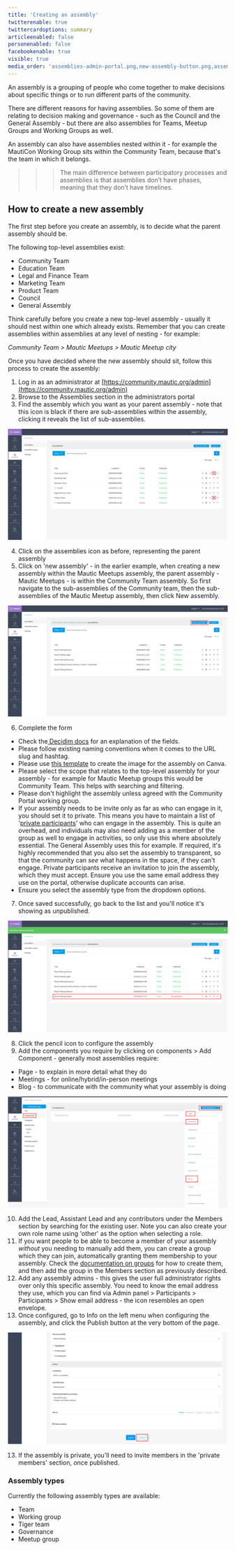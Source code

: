 ```yaml
---
title: 'Creating an assembly'
twitterenable: true
twittercardoptions: summary
articleenabled: false
personenabled: false
facebookenable: true
visible: true
media_order: 'assemblies-admin-portal.png,new-assembly-button.png,assembly-unpublished.png,assembly-components.png,assembly-publish.png'
---
```


An assembly is a grouping of people who come together to make decisions about specific things or to run different parts of the community.

There are different reasons for having assemblies. So some of them are relating to decision making and governance - such as the Council and the General Assembly - but there are also assemblies for Teams, Meetup Groups and Working Groups as well.

An assembly can also have assemblies nested within it - for example the MautiCon Working Group sits within the Community Team, because that's the team in which it belongs. 

>>> The main difference between participatory processes and assemblies is that assemblies don’t have phases, meaning that they don’t have timelines.

## How to create a new assembly

The first step before you create an assembly, is to decide what the parent assembly should be.

The following top-level assemblies exist:

* Community Team
* Education Team
* Legal and Finance Team
* Marketing Team
* Product Team
* Council
* General Assembly

Think carefully before you create a new top-level assembly - usually it should nest within one which already exists. Remember that you can create assemblies within assemblies at any level of nesting - for example:

_Community Team > Mautic Meetups > Mautic Meetup city_

Once you have decided where the new assembly should sit, follow this process to create the assembly:

1. Log in as an administrator at [https://community.mautic.org/admin](https://community.mautic.org/admin)
2. Browse to the Assemblies section in the administrators portal
3. Find the assembly which you want as your parent assembly - note that this icon is black if there are sub-assemblies within the assembly, clicking it reveals the list of sub-assemblies.

![assemblies-admin-portal](assemblies-admin-portal.png "assemblies-admin-portal")

4. Click on the assemblies icon as before, representing the parent assembly
5. Click on 'new assembly' - in the earlier example, when creating a new assembly within the Mautic Meetups assembly, the parent assembly - Mautic Meetups - is within the Community Team assembly. So first navigate to the sub-assemblies of the Community team, then the sub-assemblies of the Mautic Meetup assembly, then click New assembly.

![new-assembly-button](new-assembly-button.png "new-assembly-button")

6. Complete the form
  * Check the[ Decidim docs](https://docs.decidim.org/en/develop/admin/spaces/assemblies#_new_assembly_form) for an explanation of the fields.  
  * Please follow existing naming conventions when it comes to the URL slug and hashtag.
  * Please use [this template](https://www.canva.com/design/DAFvp3RX9E4/t7lTTciFvSBcdA_94XbTiQ/view) to create the image for the assembly on Canva.
  * Please select the scope that relates to the top-level assembly for your assembly - for example for Mautic Meetup groups this would be Community Team. This helps with searching and filtering.
  * Please don't highlight the assembly unless agreed with the Community Portal working group.
  * If your assembly needs to be invite only as far as who can engage in it, you should set it to private. This means you have to maintain a list of '[private participants](https://docs.decidim.org/en/develop/admin/spaces/assemblies/private_participants)' who can engage in the assembly. This is quite an overhead, and individuals may also need adding as a member of the group as well to engage in activities, so only use this where absolutely essential. The General Assembly uses this for example. If required, it's highly recommended that you also set the assembly to transparent, so that the community can _see_ what happens in the space, if they can't engage. Private participants receive an invitation to join the assembly, which they must accept. Ensure you use the same email address they use on the portal, otherwise duplicate accounts can arise.
  * Ensure you select the assembly type from the dropdown options.

7. Once saved successfully, go back to the list and you'll notice it's showing as unpublished.

![assembly-unpublished](assembly-unpublished.png "assembly-unpublished")

8. Click the pencil icon to configure the assembly
9. Add the components you require by clicking on components > Add Component - generally most assemblies require:
  * Page - to explain in more detail what they do
  * Meetings - for online/hybrid/in-person meetings
  * Blog - to communicate with the community what your assembly is doing

![assembly-components](assembly-components.png "assembly-components")

10. Add the Lead, Assistant Lead and any contributors under the Members section by searching for the existing user. Note you can also create your own role name using 'other' as the option when selecting a role.
11. If you want people to be able to become a member of your assembly _without_ you needing to manually add them, you can create a group which they can join, automatically granting them membership to your assembly. Check the [documentation on groups](https://contribute.mautic.org/community-portal/groups) for how to create them, and then add the group in the Members section as previously described.
12. Add any assembly admins - this gives the user full administrator rights over only this specific assembly. You need to know the email address they use, which you can find via Admin panel > Participants > Participants > Show email address - the icon resembles an open envelope.
13. Once configured, go to Info on the left menu when configuring the assembly, and click the Publish button at the very bottom of the page.

![assembly-publish](assembly-publish.png "assembly-publish")

13. If the assembly is private, you'll need to invite members in the 'private members' section, once published.

### Assembly types

Currently the following assembly types are available:

* Team
* Working group
* Tiger team
* Governance
* Meetup group